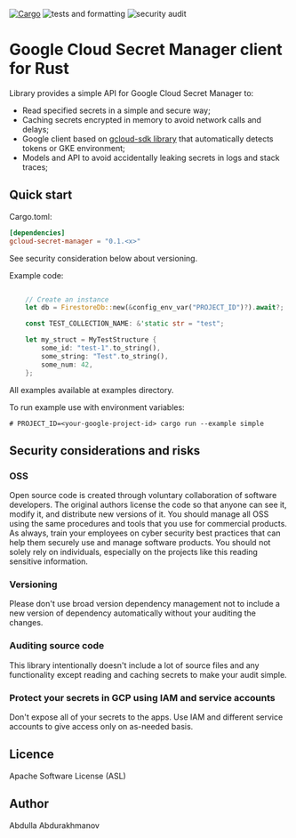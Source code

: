 [![Cargo](https://img.shields.io/crates/v/gcloud-secrets.svg)](https://crates.io/crates/firestore)
![tests and formatting](https://github.com/abdolence/gcloud-secrets-rs/workflows/tests%20&amp;%20formatting/badge.svg)
![security audit](https://github.com/abdolence/gcloud-secrets-rs/workflows/security%20audit/badge.svg)

# Google Cloud Secret Manager client for Rust

Library provides a simple API for Google Cloud Secret Manager to:
- Read specified secrets in a simple and secure way; 
- Caching secrets encrypted in memory to avoid network calls and delays;
- Google client based on [gcloud-sdk library](https://github.com/abdolence/gcloud-sdk-rs) 
  that automatically detects tokens or GKE environment;
- Models and API to avoid accidentally leaking secrets in logs and stack traces;

## Quick start

Cargo.toml:
```toml
[dependencies]
gcloud-secret-manager = "0.1.<x>"
```
See security consideration below about versioning.

Example code:
```rust

    // Create an instance
    let db = FirestoreDb::new(&config_env_var("PROJECT_ID")?).await?;

    const TEST_COLLECTION_NAME: &'static str = "test";

    let my_struct = MyTestStructure {
        some_id: "test-1".to_string(),
        some_string: "Test".to_string(),
        some_num: 42,
    };

```

All examples available at examples directory.

To run example use with environment variables:
```
# PROJECT_ID=<your-google-project-id> cargo run --example simple
```

## Security considerations and risks

### OSS
Open source code is created through voluntary collaboration of software developers.
The original authors license the code so that anyone can see it, modify it, and
distribute new versions of it.
You should manage all OSS using the same procedures and tools that you use for
commercial products. As always, train your employees on
cyber security best practices that can help them securely 
use and manage software products.
You should not solely rely on individuals, especially on the projects like this
reading sensitive information.

### Versioning
Please don't use broad version dependency management not to include
a new version of dependency automatically without your auditing the changes.

### Auditing source code
This library intentionally doesn't include a lot of source files and any functionality except reading and caching secrets
to make your audit simple.

### Protect your secrets in GCP using IAM and service accounts
Don't expose all of your secrets to the apps. Use IAM and different service accounts to give access only on
as-needed basis.

## Licence
Apache Software License (ASL)

## Author
Abdulla Abdurakhmanov
